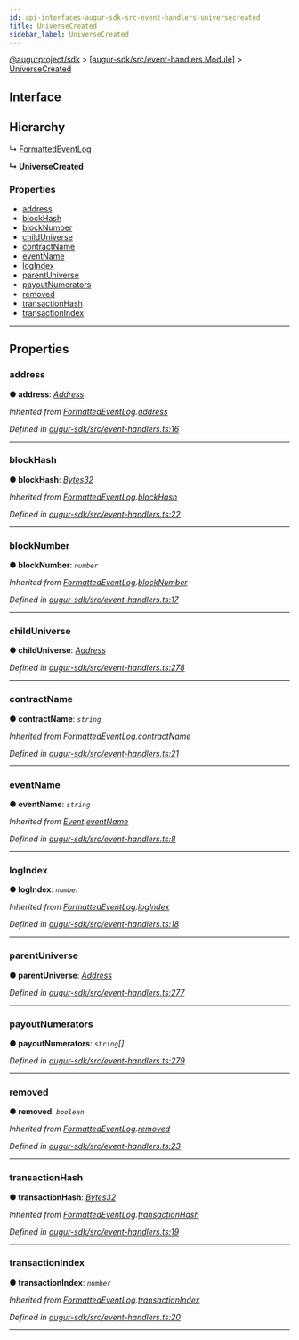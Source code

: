 ```yaml
---
id: api-interfaces-augur-sdk-src-event-handlers-universecreated
title: UniverseCreated
sidebar_label: UniverseCreated
---
```


[@augurproject/sdk](api-readme.md) > [[augur-sdk/src/event-handlers Module]](api-modules-augur-sdk-src-event-handlers-module.md) > [UniverseCreated](api-interfaces-augur-sdk-src-event-handlers-universecreated.md)

## Interface

## Hierarchy

↳  [FormattedEventLog](api-interfaces-augur-sdk-src-event-handlers-formattedeventlog.md)

**↳ UniverseCreated**

### Properties

* [address](api-interfaces-augur-sdk-src-event-handlers-universecreated.md#address)
* [blockHash](api-interfaces-augur-sdk-src-event-handlers-universecreated.md#blockhash)
* [blockNumber](api-interfaces-augur-sdk-src-event-handlers-universecreated.md#blocknumber)
* [childUniverse](api-interfaces-augur-sdk-src-event-handlers-universecreated.md#childuniverse)
* [contractName](api-interfaces-augur-sdk-src-event-handlers-universecreated.md#contractname)
* [eventName](api-interfaces-augur-sdk-src-event-handlers-universecreated.md#eventname)
* [logIndex](api-interfaces-augur-sdk-src-event-handlers-universecreated.md#logindex)
* [parentUniverse](api-interfaces-augur-sdk-src-event-handlers-universecreated.md#parentuniverse)
* [payoutNumerators](api-interfaces-augur-sdk-src-event-handlers-universecreated.md#payoutnumerators)
* [removed](api-interfaces-augur-sdk-src-event-handlers-universecreated.md#removed)
* [transactionHash](api-interfaces-augur-sdk-src-event-handlers-universecreated.md#transactionhash)
* [transactionIndex](api-interfaces-augur-sdk-src-event-handlers-universecreated.md#transactionindex)

---

## Properties

<a id="address"></a>

###  address

**● address**: *[Address](api-modules-augur-sdk-src-event-handlers-module.md#address)*

*Inherited from [FormattedEventLog](api-interfaces-augur-sdk-src-event-handlers-formattedeventlog.md).[address](api-interfaces-augur-sdk-src-event-handlers-formattedeventlog.md#address)*

*Defined in [augur-sdk/src/event-handlers.ts:16](https://github.com/AugurProject/augur/blob/304ca83772/packages/augur-sdk/src/event-handlers.ts#L16)*

___
<a id="blockhash"></a>

###  blockHash

**● blockHash**: *[Bytes32](api-modules-augur-sdk-src-event-handlers-module.md#bytes32)*

*Inherited from [FormattedEventLog](api-interfaces-augur-sdk-src-event-handlers-formattedeventlog.md).[blockHash](api-interfaces-augur-sdk-src-event-handlers-formattedeventlog.md#blockhash)*

*Defined in [augur-sdk/src/event-handlers.ts:22](https://github.com/AugurProject/augur/blob/304ca83772/packages/augur-sdk/src/event-handlers.ts#L22)*

___
<a id="blocknumber"></a>

###  blockNumber

**● blockNumber**: *`number`*

*Inherited from [FormattedEventLog](api-interfaces-augur-sdk-src-event-handlers-formattedeventlog.md).[blockNumber](api-interfaces-augur-sdk-src-event-handlers-formattedeventlog.md#blocknumber)*

*Defined in [augur-sdk/src/event-handlers.ts:17](https://github.com/AugurProject/augur/blob/304ca83772/packages/augur-sdk/src/event-handlers.ts#L17)*

___
<a id="childuniverse"></a>

###  childUniverse

**● childUniverse**: *[Address](api-modules-augur-sdk-src-event-handlers-module.md#address)*

*Defined in [augur-sdk/src/event-handlers.ts:278](https://github.com/AugurProject/augur/blob/304ca83772/packages/augur-sdk/src/event-handlers.ts#L278)*

___
<a id="contractname"></a>

###  contractName

**● contractName**: *`string`*

*Inherited from [FormattedEventLog](api-interfaces-augur-sdk-src-event-handlers-formattedeventlog.md).[contractName](api-interfaces-augur-sdk-src-event-handlers-formattedeventlog.md#contractname)*

*Defined in [augur-sdk/src/event-handlers.ts:21](https://github.com/AugurProject/augur/blob/304ca83772/packages/augur-sdk/src/event-handlers.ts#L21)*

___
<a id="eventname"></a>

###  eventName

**● eventName**: *`string`*

*Inherited from [Event](api-interfaces-augur-sdk-src-event-handlers-event.md).[eventName](api-interfaces-augur-sdk-src-event-handlers-event.md#eventname)*

*Defined in [augur-sdk/src/event-handlers.ts:8](https://github.com/AugurProject/augur/blob/304ca83772/packages/augur-sdk/src/event-handlers.ts#L8)*

___
<a id="logindex"></a>

###  logIndex

**● logIndex**: *`number`*

*Inherited from [FormattedEventLog](api-interfaces-augur-sdk-src-event-handlers-formattedeventlog.md).[logIndex](api-interfaces-augur-sdk-src-event-handlers-formattedeventlog.md#logindex)*

*Defined in [augur-sdk/src/event-handlers.ts:18](https://github.com/AugurProject/augur/blob/304ca83772/packages/augur-sdk/src/event-handlers.ts#L18)*

___
<a id="parentuniverse"></a>

###  parentUniverse

**● parentUniverse**: *[Address](api-modules-augur-sdk-src-event-handlers-module.md#address)*

*Defined in [augur-sdk/src/event-handlers.ts:277](https://github.com/AugurProject/augur/blob/304ca83772/packages/augur-sdk/src/event-handlers.ts#L277)*

___
<a id="payoutnumerators"></a>

###  payoutNumerators

**● payoutNumerators**: *`string`[]*

*Defined in [augur-sdk/src/event-handlers.ts:279](https://github.com/AugurProject/augur/blob/304ca83772/packages/augur-sdk/src/event-handlers.ts#L279)*

___
<a id="removed"></a>

###  removed

**● removed**: *`boolean`*

*Inherited from [FormattedEventLog](api-interfaces-augur-sdk-src-event-handlers-formattedeventlog.md).[removed](api-interfaces-augur-sdk-src-event-handlers-formattedeventlog.md#removed)*

*Defined in [augur-sdk/src/event-handlers.ts:23](https://github.com/AugurProject/augur/blob/304ca83772/packages/augur-sdk/src/event-handlers.ts#L23)*

___
<a id="transactionhash"></a>

###  transactionHash

**● transactionHash**: *[Bytes32](api-modules-augur-sdk-src-event-handlers-module.md#bytes32)*

*Inherited from [FormattedEventLog](api-interfaces-augur-sdk-src-event-handlers-formattedeventlog.md).[transactionHash](api-interfaces-augur-sdk-src-event-handlers-formattedeventlog.md#transactionhash)*

*Defined in [augur-sdk/src/event-handlers.ts:19](https://github.com/AugurProject/augur/blob/304ca83772/packages/augur-sdk/src/event-handlers.ts#L19)*

___
<a id="transactionindex"></a>

###  transactionIndex

**● transactionIndex**: *`number`*

*Inherited from [FormattedEventLog](api-interfaces-augur-sdk-src-event-handlers-formattedeventlog.md).[transactionIndex](api-interfaces-augur-sdk-src-event-handlers-formattedeventlog.md#transactionindex)*

*Defined in [augur-sdk/src/event-handlers.ts:20](https://github.com/AugurProject/augur/blob/304ca83772/packages/augur-sdk/src/event-handlers.ts#L20)*

___


